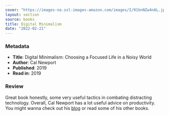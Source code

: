 ```yaml
---
cover: "https://images-na.ssl-images-amazon.com/images/I/91bnNZw4nAL.jpg"
layout: section
source: books
title: Digital Minimalism
date: "2022-02-21"
---
```

### Metadata
- **Title**: Digital Minimalism: Choosing a Focused Life in a Noisy World
- **Author**: Cal Newport
- **Published**: 2019
- **Read in**: 2019

### Review
 
 Great book honestly, some very useful tactics in combating distracting technology. Overall, Cal Newport has a lot useful advice on productivity. You might wanna check out his [blog](https://www.calnewport.com/blog/) or read some of his other books.